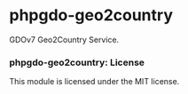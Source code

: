 # phpgdo-geo2country

GDOv7 Geo2Country Service.

### phpgdo-geo2country: License

This module is licensed under the MIT license.
